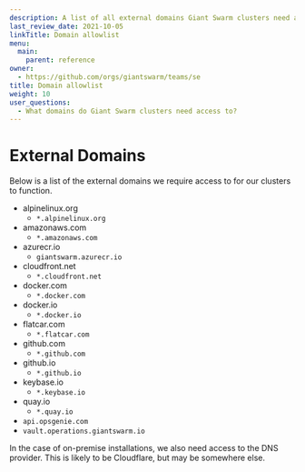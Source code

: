 ```yaml
---
description: A list of all external domains Giant Swarm clusters need access to in order to function.
last_review_date: 2021-10-05
linkTitle: Domain allowlist
menu:
  main:
    parent: reference
owner:
  - https://github.com/orgs/giantswarm/teams/se
title: Domain allowlist
weight: 10
user_questions:
  - What domains do Giant Swarm clusters need access to?
---
```


# External Domains

Below is a list of the external domains we require access to for our clusters to function.

- alpinelinux.org
    - `*.alpinelinux.org`
- amazonaws.com
    - `*.amazonaws.com`
- azurecr.io
    - `giantswarm.azurecr.io`
- cloudfront.net
    - `*.cloudfront.net`
- docker.com
    - `*.docker.com`
- docker.io
    - `*.docker.io`
- flatcar.com
    - `*.flatcar.com`
- github.com
    - `*.github.com`
- github.io
    - `*.github.io`
- keybase.io
    - `*.keybase.io`
- quay.io
    - `*.quay.io`
- `api.opsgenie.com`
- `vault.operations.giantswarm.io`

In the case of on-premise installations, we also need access to the DNS provider. This is likely to be Cloudflare, but may be somewhere else.
